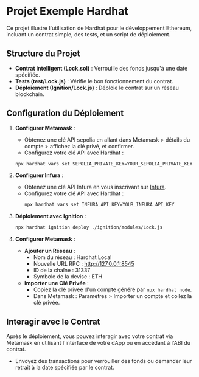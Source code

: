 # Projet Exemple Hardhat

Ce projet illustre l'utilisation de Hardhat pour le développement Ethereum, incluant un contrat simple, des tests, et un script de déploiement.

## Structure du Projet

- **Contrat intelligent (Lock.sol)** : Verrouille des fonds jusqu'à une date spécifiée.
- **Tests (test/Lock.js)** : Vérifie le bon fonctionnement du contrat.
- **Déploiement (Ignition/Lock.js)** : Déploie le contrat sur un réseau blockchain.

## Configuration du Déploiement

1. **Configurer Metamask** :
    -  Obtenez une clé API sepolia en allant dans Metamask > détails du compte > affichez la clé privé, et confirmer.
    - Configurez votre clé API avec Hardhat :
    ```bash
    npx hardhat vars set SEPOLIA_PRIVATE_KEY=YOUR_SEPOLIA_PRIVATE_KEY
    ```

2. **Configurer Infura** :
    - Obtenez une clé API Infura en vous inscrivant sur [Infura](https://infura.io/).
    - Configurez votre clé API avec Hardhat :
      ```bash
      npx hardhat vars set INFURA_API_KEY=YOUR_INFURA_API_KEY
      ```

3. **Déploiement avec Ignition** :
    ```bash
    npx hardhat ignition deploy ./ignition/modules/Lock.js
    ```

4. **Configurer Metamask** :
    - **Ajouter un Réseau** :
        - Nom du réseau : Hardhat Local
        - Nouvelle URL RPC : http://127.0.0.1:8545
        - ID de la chaîne : 31337
        - Symbole de la devise : ETH
    - **Importer une Clé Privée** :
        - Copiez la clé privée d'un compte généré par `npx hardhat node`.
        - Dans Metamask : Paramètres > Importer un compte et collez la clé privée.


## Interagir avec le Contrat

Après le déploiement, vous pouvez interagir avec votre contrat via Metamask en utilisant l'interface de votre dApp ou en accédant à l'ABI du contrat.

- Envoyez des transactions pour verrouiller des fonds ou demander leur retrait à la date spécifiée par le contrat.